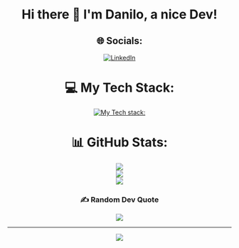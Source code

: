 <div align="center">

# Hi there 👋 I'm Danilo, a nice Dev!

## 🌐 Socials:
[![LinkedIn](https://img.shields.io/badge/LinkedIn-%230077B5.svg?logo=linkedin&logoColor=white)](https://www.linkedin.com/in/danilo-franco-08b8a3a7/) 

# 💻 My Tech Stack:
[![My Tech stack:](https://skillicons.dev/icons?i=ts,js,html,css,sass,nodejs,nextjs,react,redux,tailwind)](https://skillicons.dev)

# 📊 GitHub Stats:
![](https://github-readme-stats.vercel.app/api?username=Fraank98&hide_border=false&include_all_commits=false&count_private=true&show_icons=true&theme=tokyonight)<br/>
![](https://github-readme-streak-stats.herokuapp.com/?user=Fraank98&theme=tokyonight&hide_border=false)<br/>
![](https://github-readme-stats.vercel.app/api/top-langs/?username=Fraank98&theme=tokyonight&hide_border=false&include_all_commits=false&count_private=true&layout=compact)

### ✍️ Random Dev Quote
![](https://quotes-github-readme.vercel.app/api?type=vertical&theme=tokyonight&border=true)

---
[![](https://visitcount.itsvg.in/api?id=Fraank98&icon=6&color=0)](https://visitcount.itsvg.in)
</div>
